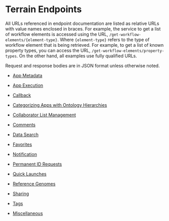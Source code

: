 # Terrain Endpoints

All URLs referenced in endpoint documentation are listed as relative URLs with value names enclosed in braces.
For example, the service to get a list of workflow elements is accessed using the URL, `/get-workflow-elements/{element-type}`.
Where `{element-type}` refers to the type of workflow element that is being retrieved.
For example, to get a list of known property types, you can access the URL, `/get-workflow-elements/property-types`.
On the other hand, all examples use fully qualified URLs.

Request and response bodies are in JSON format unless otherwise noted.

* [App Metadata](app-metadata.md)

* [App Execution](app-execution.md)

* [Callback](callbacks.md)

* [Categorizing Apps with Ontology Hierarchies](app-ontologies.md)

* [Collaborator List Management](collaborators.md)

* [Comments](comments.md)

* [Data Search](filesystem/search.md)

* [Favorites](favorites.md)

* [Notification](notifications.md)

* [Permanent ID Requests](permanent-id-requests.md)

* [Quick Launches](quick-launches.md)

* [Reference Genomes](reference-genomes.md)

* [Sharing](sharing.md)

* [Tags](tags.md)

* [Miscellaneous](misc.md)
